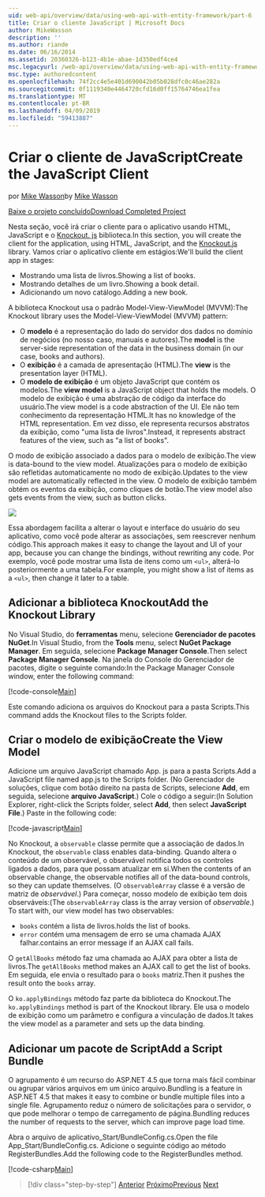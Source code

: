 ```yaml
---
uid: web-api/overview/data/using-web-api-with-entity-framework/part-6
title: Criar o cliente JavaScript | Microsoft Docs
author: MikeWasson
description: ''
ms.author: riande
ms.date: 06/16/2014
ms.assetid: 20360326-b123-4b1e-abae-1d350edf4ce4
msc.legacyurl: /web-api/overview/data/using-web-api-with-entity-framework/part-6
msc.type: authoredcontent
ms.openlocfilehash: 74f2cc4e5e401d690042b05b028dfc0c46ae282a
ms.sourcegitcommit: 0f1119340e4464720cfd16d0ff15764746ea1fea
ms.translationtype: MT
ms.contentlocale: pt-BR
ms.lasthandoff: 04/09/2019
ms.locfileid: "59413887"
---
```

# <a name="create-the-javascript-client"></a><span data-ttu-id="aafec-102">Criar o cliente de JavaScript</span><span class="sxs-lookup"><span data-stu-id="aafec-102">Create the JavaScript Client</span></span>

<span data-ttu-id="aafec-103">por [Mike Wasson](https://github.com/MikeWasson)</span><span class="sxs-lookup"><span data-stu-id="aafec-103">by [Mike Wasson](https://github.com/MikeWasson)</span></span>

[<span data-ttu-id="aafec-104">Baixe o projeto concluído</span><span class="sxs-lookup"><span data-stu-id="aafec-104">Download Completed Project</span></span>](https://github.com/MikeWasson/BookService)

<span data-ttu-id="aafec-105">Nesta seção, você irá criar o cliente para o aplicativo usando HTML, JavaScript e o [Knockout. js](http://knockoutjs.com/) biblioteca.</span><span class="sxs-lookup"><span data-stu-id="aafec-105">In this section, you will create the client for the application, using HTML, JavaScript, and the [Knockout.js](http://knockoutjs.com/) library.</span></span> <span data-ttu-id="aafec-106">Vamos criar o aplicativo cliente em estágios:</span><span class="sxs-lookup"><span data-stu-id="aafec-106">We'll build the client app in stages:</span></span>

- <span data-ttu-id="aafec-107">Mostrando uma lista de livros.</span><span class="sxs-lookup"><span data-stu-id="aafec-107">Showing a list of books.</span></span>
- <span data-ttu-id="aafec-108">Mostrando detalhes de um livro.</span><span class="sxs-lookup"><span data-stu-id="aafec-108">Showing a book detail.</span></span>
- <span data-ttu-id="aafec-109">Adicionando um novo catálogo.</span><span class="sxs-lookup"><span data-stu-id="aafec-109">Adding a new book.</span></span>

<span data-ttu-id="aafec-110">A biblioteca Knockout usa o padrão Model-View-ViewModel (MVVM):</span><span class="sxs-lookup"><span data-stu-id="aafec-110">The Knockout library uses the Model-View-ViewModel (MVVM) pattern:</span></span>

- <span data-ttu-id="aafec-111">O **modelo** é a representação do lado do servidor dos dados no domínio de negócios (no nosso caso, manuais e autores).</span><span class="sxs-lookup"><span data-stu-id="aafec-111">The **model** is the server-side representation of the data in the business domain (in our case, books and authors).</span></span>
- <span data-ttu-id="aafec-112">O **exibição** é a camada de apresentação (HTML).</span><span class="sxs-lookup"><span data-stu-id="aafec-112">The **view** is the presentation layer (HTML).</span></span>
- <span data-ttu-id="aafec-113">O **modelo de exibição** é um objeto JavaScript que contém os modelos.</span><span class="sxs-lookup"><span data-stu-id="aafec-113">The **view model** is a JavaScript object that holds the models.</span></span> <span data-ttu-id="aafec-114">O modelo de exibição é uma abstração de código da interface do usuário.</span><span class="sxs-lookup"><span data-stu-id="aafec-114">The view model is a code abstraction of the UI.</span></span> <span data-ttu-id="aafec-115">Ele não tem conhecimento da representação HTML.</span><span class="sxs-lookup"><span data-stu-id="aafec-115">It has no knowledge of the HTML representation.</span></span> <span data-ttu-id="aafec-116">Em vez disso, ele representa recursos abstratos da exibição, como &quot;uma lista de livros&quot;.</span><span class="sxs-lookup"><span data-stu-id="aafec-116">Instead, it represents abstract features of the view, such as &quot;a list of books&quot;.</span></span>

<span data-ttu-id="aafec-117">O modo de exibição associado a dados para o modelo de exibição.</span><span class="sxs-lookup"><span data-stu-id="aafec-117">The view is data-bound to the view model.</span></span> <span data-ttu-id="aafec-118">Atualizações para o modelo de exibição são refletidas automaticamente no modo de exibição.</span><span class="sxs-lookup"><span data-stu-id="aafec-118">Updates to the view model are automatically reflected in the view.</span></span> <span data-ttu-id="aafec-119">O modelo de exibição também obtém os eventos da exibição, como cliques de botão.</span><span class="sxs-lookup"><span data-stu-id="aafec-119">The view model also gets events from the view, such as button clicks.</span></span>

![](part-6/_static/image1.png)

<span data-ttu-id="aafec-120">Essa abordagem facilita a alterar o layout e interface do usuário do seu aplicativo, como você pode alterar as associações, sem reescrever nenhum código.</span><span class="sxs-lookup"><span data-stu-id="aafec-120">This approach makes it easy to change the layout and UI of your app, because you can change the bindings, without rewriting any code.</span></span> <span data-ttu-id="aafec-121">Por exemplo, você pode mostrar uma lista de itens como um `<ul>`, alterá-lo posteriormente a uma tabela.</span><span class="sxs-lookup"><span data-stu-id="aafec-121">For example, you might show a list of items as a `<ul>`, then change it later to a table.</span></span>

## <a name="add-the-knockout-library"></a><span data-ttu-id="aafec-122">Adicionar a biblioteca Knockout</span><span class="sxs-lookup"><span data-stu-id="aafec-122">Add the Knockout Library</span></span>

<span data-ttu-id="aafec-123">No Visual Studio, do **ferramentas** menu, selecione **Gerenciador de pacotes NuGet**.</span><span class="sxs-lookup"><span data-stu-id="aafec-123">In Visual Studio, from the **Tools** menu, select **NuGet Package Manager**.</span></span> <span data-ttu-id="aafec-124">Em seguida, selecione **Package Manager Console**.</span><span class="sxs-lookup"><span data-stu-id="aafec-124">Then select **Package Manager Console**.</span></span> <span data-ttu-id="aafec-125">Na janela do Console do Gerenciador de pacotes, digite o seguinte comando:</span><span class="sxs-lookup"><span data-stu-id="aafec-125">In the Package Manager Console window, enter the following command:</span></span>

[!code-console[Main](part-6/samples/sample1.cmd)]

<span data-ttu-id="aafec-126">Este comando adiciona os arquivos do Knockout para a pasta Scripts.</span><span class="sxs-lookup"><span data-stu-id="aafec-126">This command adds the Knockout files to the Scripts folder.</span></span>

## <a name="create-the-view-model"></a><span data-ttu-id="aafec-127">Criar o modelo de exibição</span><span class="sxs-lookup"><span data-stu-id="aafec-127">Create the View Model</span></span>

<span data-ttu-id="aafec-128">Adicione um arquivo JavaScript chamado App. js para a pasta Scripts.</span><span class="sxs-lookup"><span data-stu-id="aafec-128">Add a JavaScript file named app.js to the Scripts folder.</span></span> <span data-ttu-id="aafec-129">(No Gerenciador de soluções, clique com botão direito na pasta de Scripts, selecione **Add**, em seguida, selecione **arquivo JavaScript**.) Cole o código a seguir:</span><span class="sxs-lookup"><span data-stu-id="aafec-129">(In Solution Explorer, right-click the Scripts folder, select **Add**, then select **JavaScript File**.) Paste in the following code:</span></span>

[!code-javascript[Main](part-6/samples/sample2.js)]

<span data-ttu-id="aafec-130">No Knockout, a `observable` classe permite que a associação de dados.</span><span class="sxs-lookup"><span data-stu-id="aafec-130">In Knockout, the `observable` class enables data-binding.</span></span> <span data-ttu-id="aafec-131">Quando altera o conteúdo de um observável, o observável notifica todos os controles ligados a dados, para que possam atualizar em si.</span><span class="sxs-lookup"><span data-stu-id="aafec-131">When the contents of an observable change, the observable notifies all of the data-bound controls, so they can update themselves.</span></span> <span data-ttu-id="aafec-132">(O `observableArray` classe é a versão de matriz de *observável*.) Para começar, nosso modelo de exibição tem dois observáveis:</span><span class="sxs-lookup"><span data-stu-id="aafec-132">(The `observableArray` class is the array version of *observable*.) To start with, our view model has two observables:</span></span>

- `books` <span data-ttu-id="aafec-133">contém a lista de livros.</span><span class="sxs-lookup"><span data-stu-id="aafec-133">holds the list of books.</span></span>
- `error` <span data-ttu-id="aafec-134">contém uma mensagem de erro se uma chamada AJAX falhar.</span><span class="sxs-lookup"><span data-stu-id="aafec-134">contains an error message if an AJAX call fails.</span></span>

<span data-ttu-id="aafec-135">O `getAllBooks` método faz uma chamada ao AJAX para obter a lista de livros.</span><span class="sxs-lookup"><span data-stu-id="aafec-135">The `getAllBooks` method makes an AJAX call to get the list of books.</span></span> <span data-ttu-id="aafec-136">Em seguida, ele envia o resultado para o `books` matriz.</span><span class="sxs-lookup"><span data-stu-id="aafec-136">Then it pushes the result onto the `books` array.</span></span>

<span data-ttu-id="aafec-137">O `ko.applyBindings` método faz parte da biblioteca do Knockout.</span><span class="sxs-lookup"><span data-stu-id="aafec-137">The `ko.applyBindings` method is part of the Knockout library.</span></span> <span data-ttu-id="aafec-138">Ele usa o modelo de exibição como um parâmetro e configura a vinculação de dados.</span><span class="sxs-lookup"><span data-stu-id="aafec-138">It takes the view model as a parameter and sets up the data binding.</span></span>

## <a name="add-a-script-bundle"></a><span data-ttu-id="aafec-139">Adicionar um pacote de Script</span><span class="sxs-lookup"><span data-stu-id="aafec-139">Add a Script Bundle</span></span>

<span data-ttu-id="aafec-140">O agrupamento é um recurso do ASP.NET 4.5 que torna mais fácil combinar ou agrupar vários arquivos em um único arquivo.</span><span class="sxs-lookup"><span data-stu-id="aafec-140">Bundling is a feature in ASP.NET 4.5 that makes it easy to combine or bundle multiple files into a single file.</span></span> <span data-ttu-id="aafec-141">Agrupamento reduz o número de solicitações para o servidor, o que pode melhorar o tempo de carregamento de página.</span><span class="sxs-lookup"><span data-stu-id="aafec-141">Bundling reduces the number of requests to the server, which can improve page load time.</span></span>

<span data-ttu-id="aafec-142">Abra o arquivo de aplicativo\_Start/BundleConfig.cs.</span><span class="sxs-lookup"><span data-stu-id="aafec-142">Open the file App\_Start/BundleConfig.cs.</span></span> <span data-ttu-id="aafec-143">Adicione o seguinte código ao método RegisterBundles.</span><span class="sxs-lookup"><span data-stu-id="aafec-143">Add the following code to the RegisterBundles method.</span></span>

[!code-csharp[Main](part-6/samples/sample3.cs)]

> [!div class="step-by-step"]
> <span data-ttu-id="aafec-144">[Anterior](part-5.md)
> [Próximo](part-7.md)</span><span class="sxs-lookup"><span data-stu-id="aafec-144">[Previous](part-5.md)
[Next](part-7.md)</span></span>
